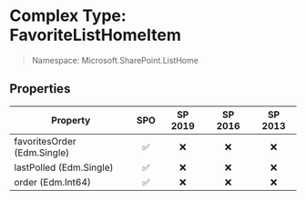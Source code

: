 # Complex Type: FavoriteListHomeItem

> Namespace: Microsoft.SharePoint.ListHome

## Properties

Property | SPO | SP 2019 | SP 2016 | SP 2013
----------|:---:|:-------:|:-------:|:-------:
favoritesOrder (Edm.Single) | ✅ | ❌ | ❌ | ❌
lastPolled (Edm.Single) | ✅ | ❌ | ❌ | ❌
order (Edm.Int64) | ✅ | ❌ | ❌ | ❌